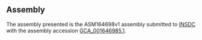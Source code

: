 

Assembly
--------

The assembly presented is the ASM164698v1 assembly submitted to
[INSDC](http://www.insdc.org) with the assembly accession
[GCA\_001646985.1](http://www.ebi.ac.uk/ena/data/view/GCA_001646985.1).
